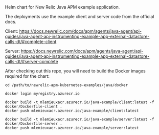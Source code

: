 Helm chart for New Relic Java APM example application.

The deployments use the example client and server code from the official docs.

Client: https://docs.newrelic.com/docs/apm/agents/java-agent/api-guides/java-agent-api-instrumenting-example-app-external-datastore-calls-dt/#complete-client

Server: https://docs.newrelic.com/docs/apm/agents/java-agent/api-guides/java-agent-api-instrumenting-example-app-external-datastore-calls-dt/#server-complete

After checking out this repo, you will need to build the Docker images required for the chart:

```
cd /path/to/newrelic-apm-kubernetes-examples/java/docker

docker login myregistry.azurecr.io

docker build -t mlemieuxacr.azurecr.io/java-example/client:latest -f docker/Dockerfile-client .
docker push mlemieuxacr.azurecr.io/java-example/client:latest

docker build -t mlemieuxacr.azurecr.io/java-example/server:latest -f docker/Dockerfile-server .
docker push mlemieuxacr.azurecr.io/java-example/server:latest
